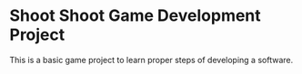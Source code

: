 # Shoot Shoot Game Development Project
This is a basic game project to learn proper steps of developing a software.
